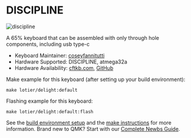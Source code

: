 # DISCIPLINE

![discipline](https://i.imgur.com/OqQ1Ko8.jpg)

A 65% keyboard that can be assembled with only through hole components, including usb type-c

* Keyboard Maintainer: [coseyfannitutti](https://github.com/coseyfannitutti)
* Hardware Supported: DISCIPLINE, atmega32a
* Hardware Availability: [cftkb.com](http://www.cftkb.com), [GitHub](https://github.com/coseyfannitutti/discipline)

Make example for this keyboard (after setting up your build environment):

    make lotier/delight:default

Flashing example for this keyboard:

    make lotier/delight:default:flash

See the [build environment setup](https://docs.qmk.fm/#/getting_started_build_tools) and the [make instructions](https://docs.qmk.fm/#/getting_started_make_guide) for more information. Brand new to QMK? Start with our [Complete Newbs Guide](https://docs.qmk.fm/#/newbs).
